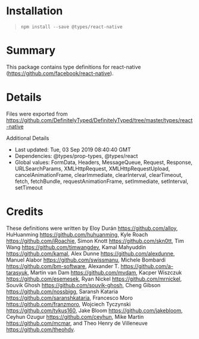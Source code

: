 # Installation
> `npm install --save @types/react-native`

# Summary
This package contains type definitions for react-native (https://github.com/facebook/react-native).

# Details
Files were exported from https://github.com/DefinitelyTyped/DefinitelyTyped/tree/master/types/react-native

Additional Details
 * Last updated: Tue, 03 Sep 2019 08:40:40 GMT
 * Dependencies: @types/prop-types, @types/react
 * Global values: FormData, Headers, MessageQueue, Request, Response, URLSearchParams, XMLHttpRequest, XMLHttpRequestUpload, cancelAnimationFrame, clearImmediate, clearInterval, clearTimeout, fetch, fetchBundle, requestAnimationFrame, setImmediate, setInterval, setTimeout

# Credits
These definitions were written by Eloy Durán <https://github.com/alloy>, HuHuanming <https://github.com/huhuanming>, Kyle Roach <https://github.com/iRoachie>, Simon Knott <https://github.com/skn0tt>, Tim Wang <https://github.com/timwangdev>, Kamal Mahyuddin <https://github.com/kamal>, Alex Dunne <https://github.com/alexdunne>, Manuel Alabor <https://github.com/swissmanu>, Michele Bombardi <https://github.com/bm-software>, Alexander T. <https://github.com/a-tarasyuk>, Martin van Dam <https://github.com/mvdam>, Kacper Wiszczuk <https://github.com/esemesek>, Ryan Nickel <https://github.com/mrnickel>, Souvik Ghosh <https://github.com/souvik-ghosh>, Cheng Gibson <https://github.com/nossbigg>, Saransh Kataria <https://github.com/saranshkataria>, Francesco Moro <https://github.com/franzmoro>, Wojciech Tyczynski <https://github.com/tykus160>, Jake Bloom <https://github.com/jakebloom>, Ceyhun Ozugur <https://github.com/ceyhun>, Mike Martin <https://github.com/mcmar>, and Theo Henry de Villeneuve <https://github.com/theohdv>.
